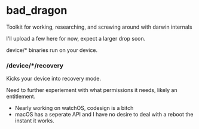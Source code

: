 # bad_dragon
Toolkit for working, researching, and screwing around with darwin internals

I'll upload a few here for now, expect a larger drop soon.

device/* binaries run on your device.

### /device/*/recovery

Kicks your device into recovery mode. 

Need to further experiement with what permissions it needs, likely an entitlement.

* Nearly working on watchOS, codesign is a bitch
* macOS has a seperate API and I have no desire to deal with a reboot the instant it works.
